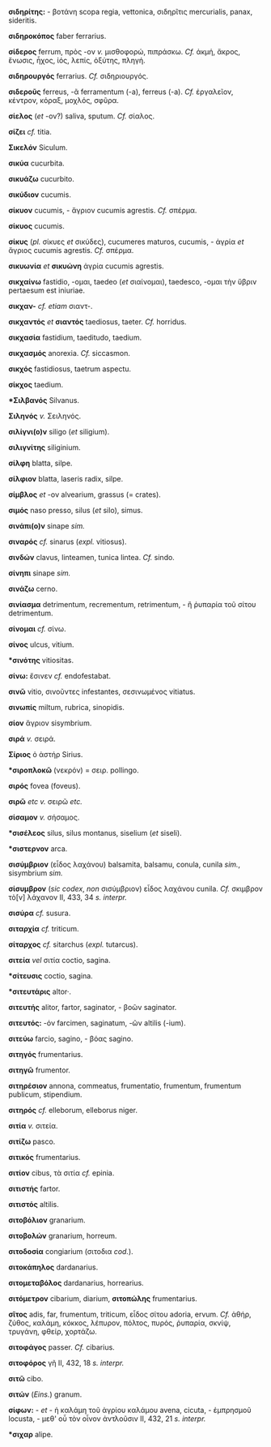 **σιδηρίτης:** - βοτάνη scopa regia, vettonica, σιδηρῖτις mercurialis,
panax, sideritis.

**σιδηροκόπος** faber ferrarius.

**σίδερος** ferrum, πρὸς -ον *v.* μισθοφορώ, πιπράσκω. *Cf.* ἀκμή,
ἄκρος, ἕνωσις, ἧχος, ἰός, λεπίς, ὀξύτης, πληγή.

**σιδηρουργός** ferrarius. *Cf.* σιδηριουργός.

**σιδεροῦς** ferreus, -ᾶ ferramentum (-a), ferreus (-a). *Cf.*
ἐργαλεῖον, κέντρον, κόραξ, μοχλός, σφῦρα.

**σίελος** (*et* -ον?) saliva, sputum. *Cf.* σίαλος.

**σίζει** *cf.* titia.

**Σικελόν** Siculum.

**σικύα** cucurbita.

**σικυάζω** cucurbito.

**σικύδιον** cucumis.

**σίκυον** cucumis, - ἄγριον cucumis agrestis. *Cf.* σπέρμα.

**σίκυος** cucumis.

**σίκυς** (*pl.* σίκυες *et* σικύδες), cucumeres maturos, cucumis, -
ἀγρία *et* ἄγριος cucumis agrestis. *Cf.* σπέρμα.

**σικυωνία** *et* **σικυώνη** ἀγρία cucumis agrestis.

**σικχαίνω** fastidio, -ομαι, taedeo (*et* σιαίνομαι), taedesco, -ομαι
τὴν ὕβριν pertaesum est iniuriae.

**σικχαν-** *cf. etiam* σιαντ-.

**σικχαντός** *et* **σιαντός** taediosus, taeter. *Cf.* horridus.

**σικχασία** fastidium, taeditudo, taedium.

**σικχασμός** anorexia. *Cf.* siccasmon.

**σικχός** fastidiosus, taetrum aspectu.

**σίκχος** taedium.

**\*Σιλβανός** Silvanus.

**Σιληνός** *v.* Σειληνός.

**σιλίγνι(ο)ν** siligo (*et* siligium).

**σιλιγνίτης** siliginium.

**σίλφη** blatta, silpe.

**σίλφιον** blatta, laseris radix, silpe.

**σίμβλος** *et* -ον alvearium, grassus (= crates).

**σιμός** naso presso, silus (*et* silo), simus.

**σινάπι(ο)ν** sinape *sim.*

**σιναρός** *cf.* sinarus (*expl.* vitiosus).

**σινδών** clavus, linteamen, tunica lintea. *Cf.* sindo.

**σίνηπι** sinape *sim.*

**σινάζω** cerno.

**σινίασμα** detrimentum, recrementum, retrimentum, - ἢ ῥυπαρία τοῦ
σίτου detrimentum.

**σίνομαι** *cf.* σίνω.

**σίνος** ulcus, vitium.

**\*σινότης** vitiositas.

**σίνω:** ἔσινεν *cf.* endofestabat.

**σινῶ** vitio, σινοῦντες infestantes, σεσινωμένος vitiatus.

**σινωπίς** miltum, rubrica, sinopidis.

**σίον** ἄγριον sisymbrium.

**σιρά** *v.* σειρά.

**Σίριος** ὁ ἀστήρ Sirius.

**\*σιροπλοκῶ** (νεκρόν) = σειρ. pollingo.

**σιρός** fovea (foveus).

**σιρῶ** *etc v.* σειρῶ *etc.*

**σίσαμον** *v.* σήσαμος.

**\*σισέλεος** silus, silus montanus, siselium (*et* siseli).

**\*σιστερνον** arca.

**σισύμβριον** (εἶδος λαχάνου) balsamita, balsamu, conula, cunila
*sim.*, sisymbrium *sim.*

**σίσυμβρον** (*sic codex*, *non* σισύμβριον) εἶδος λαχάνου cunila.
*Cf.* σκιμβρον τὸ[ν] λάχανον II, 433, 34 *s. interpr.*

**σισύρα** *cf.* susura.

**σιταρχία** *cf.* triticum.

**σίταρχος** *cf.* sitarchus (*expl.* tutarcus).

**σιτεία** *vel* σιτία coctio, sagina.

**\*σίτευσις** coctio, sagina.

**\*σιτευτάρις** altor·.

**σιτευτής** alitor, fartor, saginator, - βοῶν saginator.

**σιτευτός:** -όν farcimen, saginatum, -ῶν altilis (-ium).

**σιτεύω** farcio, sagino, - βόας sagino.

**σιτηγός** frumentarius.

**σιτηγῶ** frumentor.

**σιτηρέσιον** annona, commeatus, frumentatio, frumentum, frumentum
publicum, stipendium.

**σιτηρός** *cf.* elleborum, elleborus niger.

**σιτία** *v.* σιτεία.

**σιτίζω** pasco.

**σιτικός** frumentarius.

**σιτίον** cibus, τὰ σιτία *cf.* epinia.

**σιτιστής** fartor.

**σιτιστός** altilis.

**σιτοβόλιον** granarium.

**σιτοβολών** granarium, horreum.

**σιτοδοσία** congiarium (σιτοδια *cod.*).

**σιτοκάπηλος** dardanarius.

**σιτομεταβόλος** dardanarius, horrearius.

**σιτόμετρον** cibarium, diarium, **σιτοπώλης** frumentarius.

**σῖτος** adis, far, frumentum, triticum, εἶδος σίτου adoria, ervum.
*Cf.* ἀθήρ, ζύθος, καλάμη, κόκκος, λέπυρον, πόλτος, πυρός, ῥυπαρία,
σκνίψ, τρυγάνη, φθείρ, χορτάζω.

**σιτοφάγος** passer. *Cf.* cibarius.

**σιτοφόρος** γῆ II, 432, 18 *s. interpr.*

**σιτῶ** cibo.

**σιτών** (*Eins.*) granum.

**σίφων:** - *et* - ἡ καλάμη τοῦ ἀγρίου καλάμου avena, cicuta, -
ἐμπρησμοῦ locusta, - μεθ' οὗ τὸν οἶνον ἀντλοῦσιν II, 432, 21 *s.
interpr.*

**\*σιχαρ** alipe.
